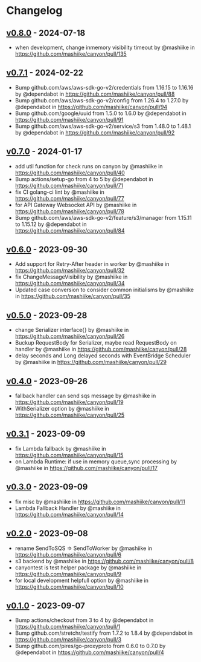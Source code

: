 # Changelog

## [v0.8.0](https://github.com/mashiike/canyon/compare/v0.7.1...v0.8.0) - 2024-07-18
- when development, change inmemory visibility timeout by @mashiike in https://github.com/mashiike/canyon/pull/135

## [v0.7.1](https://github.com/mashiike/canyon/compare/v0.7.0...v0.7.1) - 2024-02-22
- Bump github.com/aws/aws-sdk-go-v2/credentials from 1.16.15 to 1.16.16 by @dependabot in https://github.com/mashiike/canyon/pull/88
- Bump github.com/aws/aws-sdk-go-v2/config from 1.26.4 to 1.27.0 by @dependabot in https://github.com/mashiike/canyon/pull/94
- Bump github.com/google/uuid from 1.5.0 to 1.6.0 by @dependabot in https://github.com/mashiike/canyon/pull/91
- Bump github.com/aws/aws-sdk-go-v2/service/s3 from 1.48.0 to 1.48.1 by @dependabot in https://github.com/mashiike/canyon/pull/92

## [v0.7.0](https://github.com/mashiike/canyon/compare/v0.6.0...v0.7.0) - 2024-01-17
- add util function for check runs on canyon by @mashiike in https://github.com/mashiike/canyon/pull/40
- Bump actions/setup-go from 4 to 5 by @dependabot in https://github.com/mashiike/canyon/pull/71
- fix CI golang-ci lint by @mashiike in https://github.com/mashiike/canyon/pull/77
- for API Gateway Websocket API by @mashiike in https://github.com/mashiike/canyon/pull/78
- Bump github.com/aws/aws-sdk-go-v2/feature/s3/manager from 1.15.11 to 1.15.12 by @dependabot in https://github.com/mashiike/canyon/pull/84

## [v0.6.0](https://github.com/mashiike/canyon/compare/v0.5.0...v0.6.0) - 2023-09-30
- Add support for Retry-After header in worker by @mashiike in https://github.com/mashiike/canyon/pull/32
- fix ChangeMessageVisibility by @mashiike in https://github.com/mashiike/canyon/pull/34
- Updated case conversion to consider common initialisms by @mashiike in https://github.com/mashiike/canyon/pull/35

## [v0.5.0](https://github.com/mashiike/canyon/compare/v0.4.0...v0.5.0) - 2023-09-28
- change Serializer interface{} by @mashiike in https://github.com/mashiike/canyon/pull/26
- Buckup RequestBody for Serializer, maybe read RequestBody on handler by @mashiike in https://github.com/mashiike/canyon/pull/28
- delay seconds and Long delayed seconds with EventBridge Scheduler by @mashiike in https://github.com/mashiike/canyon/pull/29

## [v0.4.0](https://github.com/mashiike/canyon/compare/v0.3.1...v0.4.0) - 2023-09-26
- fallback handler can send sqs message by @mashiike in https://github.com/mashiike/canyon/pull/19
- WithSerializer option by @mashiike in https://github.com/mashiike/canyon/pull/25

## [v0.3.1](https://github.com/mashiike/canyon/compare/v0.3.0...v0.3.1) - 2023-09-09
- fix Lambda fallback  by @mashiike in https://github.com/mashiike/canyon/pull/15
- on Lambda Runtime: if use in memory queue,sync processing by @mashiike in https://github.com/mashiike/canyon/pull/17

## [v0.3.0](https://github.com/mashiike/canyon/compare/v0.2.0...v0.3.0) - 2023-09-09
- fix misc by @mashiike in https://github.com/mashiike/canyon/pull/11
- Lambda Fallback Handler  by @mashiike in https://github.com/mashiike/canyon/pull/14

## [v0.2.0](https://github.com/mashiike/canyon/compare/v0.1.0...v0.2.0) - 2023-09-08
- rename SendToSQS => SendToWorker by @mashiike in https://github.com/mashiike/canyon/pull/6
- s3 backend by @mashiike in https://github.com/mashiike/canyon/pull/8
- canyontest is test helper package  by @mashiike in https://github.com/mashiike/canyon/pull/9
- for local development helpfull option by @mashiike in https://github.com/mashiike/canyon/pull/10

## [v0.1.0](https://github.com/mashiike/canyon/commits/v0.1.0) - 2023-09-07
- Bump actions/checkout from 3 to 4 by @dependabot in https://github.com/mashiike/canyon/pull/1
- Bump github.com/stretchr/testify from 1.7.2 to 1.8.4 by @dependabot in https://github.com/mashiike/canyon/pull/3
- Bump github.com/pires/go-proxyproto from 0.6.0 to 0.7.0 by @dependabot in https://github.com/mashiike/canyon/pull/4
